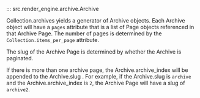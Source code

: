 ::: src.render_engine.archive.Archive

Collection.archives yields a generator of Archive objects. Each Archive object will have a `pages` attribute that is a list of Page objects referenced in that Archive Page. The number of pages is determined by the `Collection.items_per_page` attribute.

The slug of the Archive Page is determined by whether the Archive is paginated.

If there is more than one archive page, the Archive.archive_index will be appended to the Archive.slug . For example, if the Archive.slug is `archive` and the Archive.archive_index is `2`, the Archive Page will have a slug of `archive2`.
